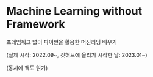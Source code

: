 # Machine Learning without Framework

프레임워크 없이 파이썬을 활용한 머신러닝 배우기

(실제 시작: 2022.09~, 깃허브에 올리기 시작한 날: 2023.01~)

(동시에 책도 읽기)

